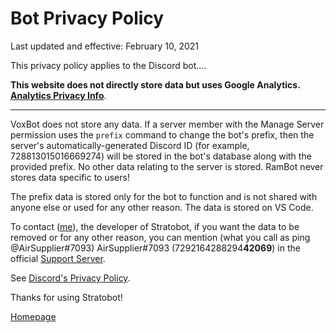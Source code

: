 # Bot Privacy Policy

Last updated and effective: February 10, 2021

This privacy policy applies to the Discord bot....

**This website does not directly store data but uses Google Analytics. [Analytics Privacy Info](https://policies.google.com/technologies/partner-sites)**.

---

VoxBot does not store any data. If a server member with the Manage Server permission uses the `prefix` command to change the bot's prefix, then the server's automatically-generated Discord ID (for example, 728813015016669274) will be stored in the bot's database along with the provided prefix. No other data relating to the server is stored. RamBot never stores data specific to users!

The prefix data is stored only for the bot to function and is not shared with anyone else or used for any other reason. The data is stored on VS Code.

To contact ([me](https://AirSupplier.github.io)), the developer of Stratobot, if you want the data to be removed or for any other reason, you can mention (what you call as ping @AirSupplier#7093) AirSupplier#7093 (7292164288294**42069**) in the official [Support Server](https://discord.gg/kz2ab6RRuk).

See [Discord's Privacy Policy](https://discord.com/privacy).

Thanks for using Stratobot!

[Homepage](/)
